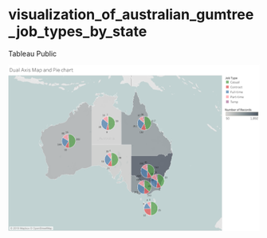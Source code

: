 # visualization_of_australian_gumtree_job_types_by_state
Tableau Public

![Viz 1](https://github.com/swathinataraj/visualization_of_australian_gumtree_job_types_by_state/blob/master/Dual%20Axis%20Map%20and%20Pie%20chart.png)
